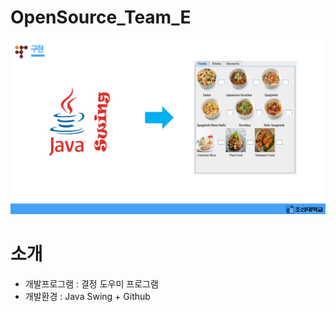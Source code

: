# OpenSource_Team_E


![ex_screenshot](./img/overview.PNG)



# 소개
* 개발프로그램 : 결정 도우미 프로그램
* 개발환경 : Java Swing + Github 



